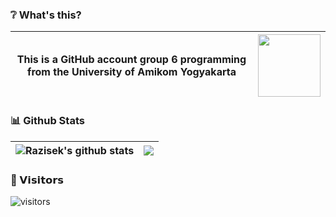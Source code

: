 ### ❔ What's this?
| This is a GitHub account group 6 programming from the University of Amikom Yogyakarta | <img align="center" width="100" height="100" src="http://amikom.ac.id/public/docs/2016/logo_amikom_full_color.png" /> |
| ------------- | ------------- |
### 📊 Github Stats
| <img align="center" src="https://github-readme-stats.vercel.app/api?username=Group6Sec&show_icons=true&include_all_commits=true&theme=tokyonight&hide_border=true" alt="Razisek's github stats" /> | <img align="center" src="https://github-readme-stats.vercel.app/api/top-langs/?username=Group6Sec&layout=compact&theme=tokyonight&hide_border=true" /> |
| ------------- | ------------- |

### 👀 𝗩𝗶𝘀𝗶𝘁𝗼𝗿𝘀

![visitors](https://visitor-badge.glitch.me/badge?page_id=Group6Sec)
